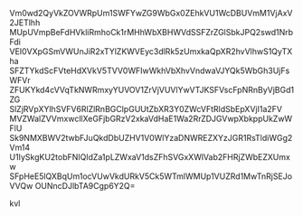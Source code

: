 Vm0wd2QyVkZOVWRpUm1SWFYwZG9WbGx0ZEhkVU1WcDBUVmM1VjAxV2JETlhh
MUpUVmpBeFdHVkliRmhoCk1rMHhWbXBHWVdSSFZrZGlSbkJPQ2swd1NrbFdi
VEI0VXpGSmVWUnJiR2xTYlZKWVEyc3dlRk5zUmxkaQpXR2hvVlhwS1QyTXha
SFZTYkdScFVteHdXVkV5TVV0WFIwWkhVbXhvVndwaVJYQk5WbGh3UjFsWFVr
ZFUKYkd4cVVqTkNWRmxyYUVOV1ZrVjVUVlYwVTJKSFVscFpNRnByVjBGd1ZG
SlZjRVpXYlhSVFV6RlZlRnBGClpGUUtZbXR3Y0ZWcVFtRldSbEpXVjI1a2FV
MVZWalZVVmxwcllXeGFjbGRzV2xkaVdHaE1Wa2RrZDJGVwpXbkppUkZwWFlU
Sk9NMXBWV2twbFJuQkdDbUZHV1V0WlYzaDNWREZXYzJGR1RsTldiWGg2Vm14
U1IySkgKU2tobFNIQldZa1pLZWxaV1dsZFhSVGxXWlVab2FHRjZWbEZXUmxw
SFpHeE5lQXBqUm1ocVUwVkdURkV5Ck5WTmlWMUp1VUZRd1MwTnRjSEJoVVQw
OUNncDJlbTA9Cgp6Y2Q=

kvl